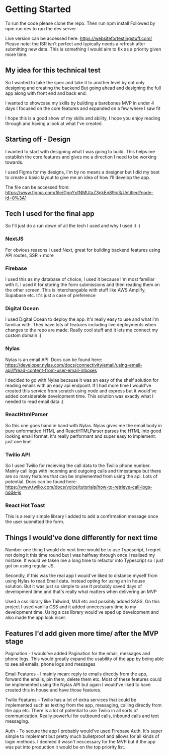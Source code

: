 # Getting Started
To run the code please clone the repo. Then run npm install
Followed by npm run dev to run the dev server

Live version can be accessed here: https://websitefortestingstuff.com/
Please note: the ISR isn't perfect and typically needs a refresh after submitting new data. This is something I would aim to fix as a priority given more time.

## My idea for this technical test

So I wanted to take the spec and take it to another level by not only designing and creating the backend 
But going ahead and designing the full app along with front end and back end.

I wanted to showcase my skills by building a barebones MVP in under 4 days
I focused on the core features and expanded on a few where I saw fit

I hope this is a good show of my skills and ability, I hope you enjoy reading through and having a look at what I've created.

## Starting off - Design

I wanted to start with designing what I was going to build.
This helps me establish the core features and gives me a direction I need to be working towards.

I used Figma for my designs, I'm by no means a designer but I did my best to create a basic layout to give me an idea of how I'll develop the app.

The file can be accessed from: https://www.figma.com/file/GgnYxfNMUtaZ3gkEn89ic3/Untitled?node-id=0%3A1

## Tech I used for the final app

So I'll just do a run down of all the tech I used and why I used it :)

### NextJS
For obvious reasons I used Next, great for building backend features using API routes, SSR + more
### Firebase
I used this as my database of choice, I used it because I'm most familiar with it. I used it for storing the form submissions and then reading them on the other screen.
This is interchangable with stuff like AWS Amplify, Supabase etc. It's just a case of preference
### Digital Ocean
I used Digital Ocean to deploy the app. It's really easy to use and what I'm familiar with. They have lots of features including live deployments when changes to the repo are made. Really cool stuff and it lets me connect my custom domain :)
### Nylas
Nylas is an email API. Docs can be found here: https://developer.nylas.com/docs/connectivity/email/using-email-api/#read-content-from-user-email-inboxes

I decided to go with Nylas because it was an easy of the shelf solution for reading emails with an easy api endpoint. 
If I had more time I would've created this service from scratch using node and express but it would've added considerable development time.
This solution was exactly what I needed to read email data :)
### ReactHtmlParser
So this one goes hand in hand with Nylas. Nylas gives me the email body in pure unformatted HTML and ReactHTMLParser parses the HTML into good looking email format. It's really performant and super easy to implement: just one line!
### Twilio API 
So I used Twilio for recieving the call data to the Twilio phone number. Mainly call logs with incoming and outgoing calls and timestamps but there are so many features that can be implemented from using the api. Lots of potential.
Docs can be found here: https://www.twilio.com/docs/voice/tutorials/how-to-retrieve-call-logs-node-js
### React Hot Toast
This is a really simple library I added to add a confirmation message once the user submitted the form.

## Things I would've done differently for next time

Number one thing I would do next time would be to use Typescript, I regret not doing it this time round but I was halfway through once I realised my mistake. 
It would've taken me a long time to refactor into Typescript so I just got on using regular JS.

Secondly, if this was the real app I would've liked to distance myself from using Nylas to read Email data. Instead opting for using an in house solution. But it was just so simple to use It probably saved days of development time and that's really what matters when delivering an MVP

Used a css library like Tailwind, MUI etc and possibly added SASS. On this project I used vanilla CSS and it added unnecessary time to my development time. Using a css library would've sped up development and also made the app look nicer. 

## Features I'd add given more time/ after the MVP stage

Pagination - I would've added Pagination for the email, messages and phone logs. This would greatly expand the usability of the app by being able to see all emails, phone logs and messages

Email Features - I mainly mean: reply to emails directly from the app, forward the emails, pin them, delete them etc. Most of these features could be implemented using the Nylas API but again I would've liked to have created this in house and have those features.

Twilio Features - Twilio has a lot of extra services that could be implemented such as texting from the app, messaging, calling directly from the app etc.
There is a lot of potential to use Twilio in all sorts of communication. Really powerful for outbound calls, inbound calls and text messaging.

Auth - To secure the app I probably would've used Firebase Auth. It's super simple to implement but pretty much bulletproof and allows for all kinds of login methods. I deemed it wasn't neccessary for the MVP but if the app was put into production it would be on the top priority list.
